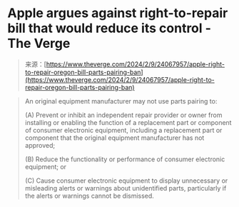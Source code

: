 <!--yml
category: 未分类
date: 2024-05-27 14:46:52
-->

# Apple argues against right-to-repair bill that would reduce its control - The Verge

> 来源：[https://www.theverge.com/2024/2/9/24067957/apple-right-to-repair-oregon-bill-parts-pairing-ban](https://www.theverge.com/2024/2/9/24067957/apple-right-to-repair-oregon-bill-parts-pairing-ban)

> An original equipment manufacturer may not use parts pairing to:
> 
> (A) Prevent or inhibit an independent repair provider or owner from installing or enabling the function of a replacement part or component of consumer electronic equipment, including a replacement part or component that the original equipment manufacturer has not approved;
> 
> (B) Reduce the functionality or performance of consumer electronic equipment; or
> 
> (C) Cause consumer electronic equipment to display unnecessary or misleading alerts or warnings about unidentified parts, particularly if the alerts or warnings cannot be dismissed.